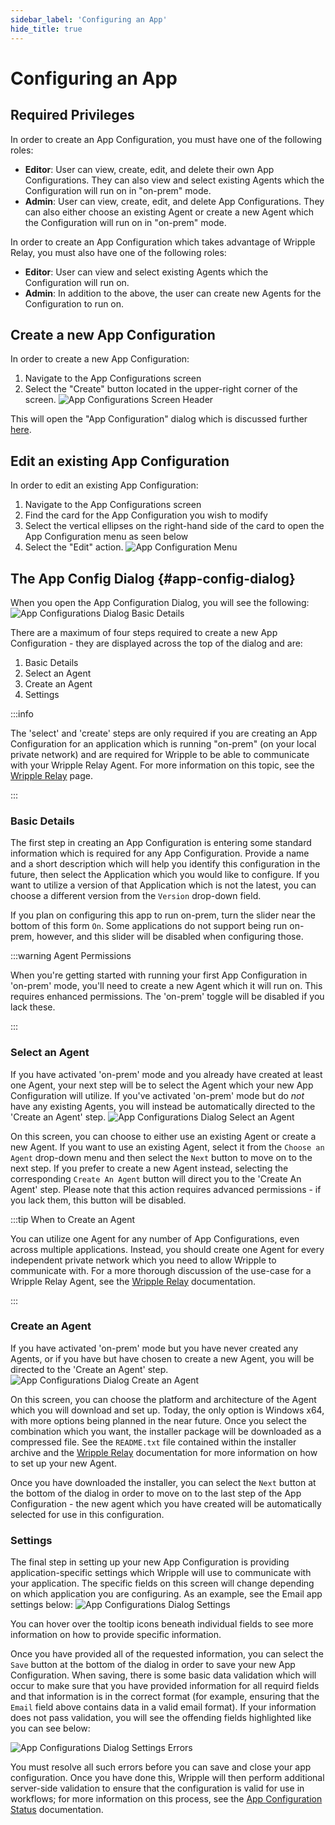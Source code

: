 ```yaml
---
sidebar_label: 'Configuring an App'
hide_title: true
---
```


# Configuring an App
## Required Privileges
In order to create an App Configuration, you must have one of the following roles:

- **Editor**: User can view, create, edit, and delete their own App Configurations. They can also view and select existing Agents which the Configuration will run on in "on-prem" mode.
- **Admin**: User can view, create, edit, and delete App Configurations. They can also either choose an existing Agent or create a new Agent which the Configuration will run on in "on-prem" mode.

In order to create an App Configuration which takes advantage of Wripple Relay, you must also have one of the following roles:

- **Editor**: User can view and select existing Agents which the Configuration will run on.
- **Admin**: In addition to the above, the user can create new Agents for the Configuration to run on.

## Create a new App Configuration
In order to create a new App Configuration:
1. Navigate to the App Configurations screen
2. Select the "Create" button located in the upper-right corner of the screen.
![App Configurations Screen Header](../../resources/images/app-configurations/app-configs-screen-header.png "App Configurations")

This will open the "App Configuration" dialog which is discussed further [here](#app-config-dialog).

## Edit an existing App Configuration
In order to edit an existing App Configuration:
1. Navigate to the App Configurations screen
2. Find the card for the App Configuration you wish to modify
3. Select the vertical ellipses on the right-hand side of the card to open the App Configuration menu as seen below
4. Select the "Edit" action.
![App Configuration Menu](../../resources/images/app-configurations/app-configs-menu.png "App Config Menu")

## The App Config Dialog {#app-config-dialog}
When you open the App Configuration Dialog, you will see the following:
![App Configurations Dialog Basic Details](../../resources/images/app-configurations/app-configs-dialog-basic.png "App Configuration - Basic Details")

There are a maximum of four steps required to create a new App Configuration - they are displayed across the top of the dialog and are:
1. Basic Details
2. Select an Agent
3. Create an Agent
4. Settings

:::info

The 'select' and 'create' steps are only required if you are creating an App Configuration for an application which is running "on-prem" (on your local private network) and are required for Wripple to be able to communicate with your Wripple Relay Agent. For more information on this topic, see the [Wripple Relay](./relay) page.

:::

### Basic Details
The first step in creating an App Configuration is entering some standard information which is required for any App Configuration.
Provide a name and a short description which will help you identify this configuration in the future, then select the Application which you would like to configure.
If you want to utilize a version of that Application which is not the latest, you can choose a different version from the `Version` drop-down field.

If you plan on configuring this app to run on-prem, turn the slider near the bottom of this form `On`. Some applications do not support being run on-prem, however, and this slider will be disabled when configuring those.

:::warning Agent Permissions

When you're getting started with running your first App Configuration in 'on-prem' mode, you'll need to create a new Agent which it will run on. This requires enhanced permissions. The 'on-prem' toggle will be disabled if you lack these.

:::

### Select an Agent
If you have activated 'on-prem' mode and you already have created at least one Agent, your next step will be to select the Agent which your new App Configuration will utilize. If you've activated 'on-prem' mode but do *not* have any existing Agents, you will instead be automatically directed to the 'Create an Agent' step.
![App Configurations Dialog Select an Agent](../../resources/images/app-configurations/app-configs-dialog-select.png "App Configuration - Select an Agent")

On this screen, you can choose to either use an existing Agent or create a new Agent. If you want to use an existing Agent, select it from the `Choose an Agent` drop-down menu and then select the `Next` button to move on to the next step. If you prefer to create a new Agent instead, selecting the corresponding `Create An Agent` button will direct you to the 'Create An Agent' step. Please note that this action requires advanced permissions - if you lack them, this button will be disabled.

:::tip When to Create an Agent

You can utilize one Agent for any number of App Configurations, even across multiple applications. Instead, you should create one Agent for every independent private network which you need to allow Wripple to communicate with.
For a more thorough discussion of the use-case for a Wripple Relay Agent, see the [Wripple Relay](./relay) documentation.

:::

### Create an Agent
If you have activated 'on-prem' mode but you have never created any Agents, or if you have but have chosen to create a new Agent, you will be directed to the 'Create an Agent' step.
![App Configurations Dialog Create an Agent](../../resources/images/app-configurations/app-configs-dialog-create.png "App Configuration - Create an Agent")

On this screen, you can choose the platform and architecture of the Agent which you will download and set up. Today, the only option is Windows x64, with more options being planned in the near future. Once you select the combination which you want, the installer package will be downloaded as a compressed file. See the `README.txt` file contained within the installer archive and the [Wripple Relay](./relay) documentation for more information on how to set up your new Agent.

Once you have downloaded the installer, you can select the `Next` button at the bottom of the dialog in order to move on to the last step of the App Configuration - the new agent which you have created will be automatically selected for use in this configuration.

### Settings
The final step in setting up your new App Configuration is providing application-specific settings which Wripple will use to communicate with your application. 
The specific fields on this screen will change depending on which application you are configuring. As an example, see the Email app settings below:
![App Configurations Dialog Settings](../../resources/images/app-configurations/app-configs-dialog-settings.png "App Configuration - Settings")

You can hover over the tooltip icons beneath individual fields to see more information on how to provide specific information.

Once you have provided all of the requested information, you can select the `Save` button at the bottom of the dialog in order to save your new App Configuration. When saving, there is some basic data validation which will occur to make sure that you have provided information for all requird fields and that information is in the correct format (for example, ensuring that the `Email` field above contains data in a valid email format). If your information does not pass validation, you will see the offending fields highlighted like you can see below:

![App Configurations Dialog Settings Errors](../../resources/images/app-configurations/app-configs-dialog-settings-error.png "App Configuration - Settings Errors")

You must resolve all such errors before you can save and close your app configuration. Once you have done this, Wripple will then perform additional server-side validation to ensure that the configuration is valid for use in workflows; for more information on this process, see the [App Configuration Status](./intro#app-configuration-status) documentation.